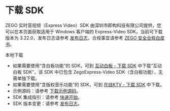 # 下载 SDK

ZEGO 实时音视频（Express Video）SDK 由深圳市即构科技有限公司提供，您可以在本页面获取适用于 Windows 客户端的 Express-Video SDK，当前可下载版本为 3.22.0，发布日志请参考 [发布日志](https://doc-zh.zego.im/article/12546)，合规事宜请参考 [ZEGO 安全合规白皮书](/policies-and-agreements/zego-security-and-compliance-white-paper)。
 
<Card title="Express-Video SDK v3.22.0" href="https://artifact-sdk.zego.im/rtc/ZegoExpressVideo/win/ZegoExpressVideo-win-shared-cpp.zip" target="_blank">
本地下载
</Card>

<Note title="说明">



- 如果需要使用“含白板功能”的 SDK，可到 [互动白板 - 下载 SDK](https://doc-zh.zego.im/article/6435) 中下载“互动白板 SDK”，该 SDK 中已包含 ZegoExpress-Video SDK（含白板功能），无需单独下载。
- 如果需要使用“含版权音乐功能”的 SDK，可到 [在线KTV - 下载 SDK](/online-ktv-windows/downloads) 中下载。
- 示例源码：请参考 [下载示例源码](https://doc-zh.zego.im/article/3128)。
- SDK 集成指引：请参考 [快速开始](https://doc-zh.zego.im/article/197)。
- SDK 版本变更：请参考 [发布日志](https://doc-zh.zego.im/article/12546)。
</Note>

